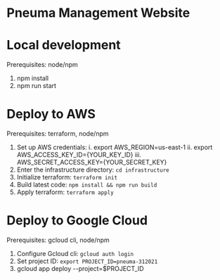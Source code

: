 # Pneuma Management Website

# Local development
Prerequisites: node/npm

1. npm install
2. npm run start

# Deploy to AWS
Prerequisites: terraform, node/npm

1. Set up AWS credentials:
	i. export AWS_REGION=us-east-1
	ii. export AWS_ACCESS_KEY_ID={YOUR_KEY_ID}
	iii. AWS_SECRET_ACCESS_KEY={YOUR_SECRET_KEY} 
2. Enter the infrastructure directory: `cd infrastructure`
3. Initialize terraform: `terraform init`
4. Build latest code: `npm install && npm run build`
5. Apply terraform: `terraform apply`

# Deploy to Google Cloud
Prerequisites: gcloud cli, node/npm

1. Configure Gcloud cli: `gcloud auth login` 
2. Set project ID: `export PROJECT_ID=pneuma-312021`
2. gcloud app deploy --project=$PROJECT_ID  
